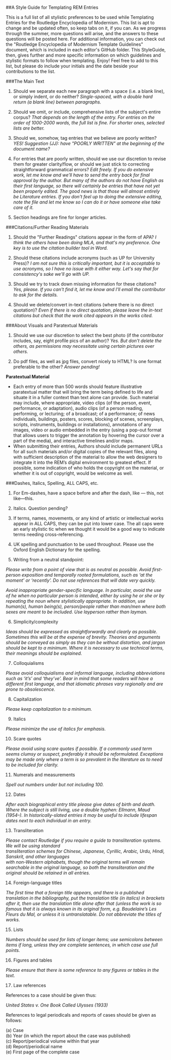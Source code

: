 ##A Style Guide for Templating REM Entries 

This is a full list of all stylistic preferences to be used while Templating Entries for the Routledge Encyclopedia of Modernism. This list is apt to change and be updated often, so keep tabs on it, if you can. As we progress through the summer, more questions will arise, and the answers to these questions will be posted here. For additional information, you can check out the "Routledge Encyclopedia of Modernism Template Guidelines" document, which is included in each editor's GitHub folder. This StyleGuide, then, gives further and more specific information on which guidelines and stylistic formats to follow when templating. Enjoy! Feel free to add to this list, but please do include your initials and the date beside your contributions to the list. 

###The Main Text



1) Should we separate each new paragraph with a space (i.e. a blank line), or simply indent, or do neither? 
*Single-spaced, with a double hard return (a blank line) between paragraphs.*

2) Should we omit, or include, comprehensive lists of the subject's entire corpus? 
*That depends on the length of the entry. For entries on the order of 1000-2000 words, the full list is fine. For shorter ones, selected lists are better.*

3) Should we, somehow, tag entries that we believe are poorly written? 
*YES! Suggestion (JJ): have "POORLY WRITTEN" at the beginning of the document name?*

4) For entries that are poorly written, should we use our discretion to revise them for greater clarity/flow, or should we just stick to correcting straightforward grammatical errors? 
*Edit freely. If you do extensive work, let me know and we'll have to send the entry back for final approval by the author. But many of the authors do not have English as their first language, so there will certainly be entries that have not yet been properly edited. The good news is that those will almost entirely be Literature entries. If you don't feel up to doing the extensive editing, note the file and let me know so I can do it or have someone else take care of it.*

5) Section headings are fine for longer articles. 

###Citations/Further Reading Materials

1) Should the "Further Readings" citations appear in the form of APA?
*I think the others have been doing MLA, and that's my preference. One key is to use the citation builder tool in Word.*

2) Should these citations include acronyms (such as UP for University Press)? 
*I am not sure this is critically important, but it is acceptable to use acronyms, so I have no issue with it either way. Let's say that for consistency's sake we'll go with UP.*

3) Should we try to track down missing information for these citations?
*Yes, please. If you can't find it, let me know and I'll email the contributor to ask for the details.*

4) Should we delete/convert in-text citations (where there is no direct quotation)?
*Even if there is no direct quotation, please leave the in-text citations but check that the work cited appears in the works cited.*


###About Visuals and Paratextual Materials

1) Should we use our discretion to select the best photo (if the contributor includes, say, eight profile pics of an author)?
*Yes. But don't delete the others, as permissions may necessitate using certain pictures over others.*

2) Do pdf files, as well as jpg files, convert nicely to HTML? Is one format preferable to the other? 
*Answer pending!*

**Paratextual	Material**
* Each	entry	of	more	than	500	words	should	feature	illustrative	paratextual	matter	that	will	bring	the	term being defined	to	life	and	situate	it	in	a	fuller	context	than	text	alone	can	provide.	Such	material	may	include, where	appropriate,	video	clips	(of	the	person,	event,	performance,	or	adaptation), audio	clips	(of	a	person	reading, performing,	or	lecturing;	of	a	broadcast;	of	a	performance;	of	news	individuals, buildings,	posters,	scores,	blocking	of	scenes,	screenplays,	scripts,	instruments,	buildings	or installations),	annotations	of	any	images,	video	or	audio	embedded	in	the	entry	(using	a pop-out	format	that	allows users	to	trigger	the	annotation	by	hovering	the	cursor	over	a	part	of	the media),	and	interactive	timelines	and/or	maps.	
* When	submitting	their	entries,	Authors	should	include	permanent	URLs	for	all	such	materials	and/or	digital	copies of	the	relevant	files,	along	with	sufficient	description	of	the	material	to	allow	the	web designers	to	integrate	it	into		 the	REM’s	digital	environment	to	greatest	effect.	If	possible,	some indication	of	who	holds	the	copyright	on the material,	or	whether	it	is	out	of	copyright,	would	be	welcome	as	well.		


###Dashes, Italics, Spelling, ALL CAPS, etc.

1) For Em-dashes, have a space before and after the dash, like — this, not like—this. 

2) Italics. Question pending?

3) If terms, names, movements, or any kind of artistic or intellectual works appear in ALL CAPS, they can be put into lower case. The all caps were an early stylistic tic when we thought it would be a good way to indicate terms needing cross-referencing. 

4) UK	spelling	and	punctuation	to	be	used	throughout.	Please	use	the	Oxford	English	Dictionary	for	the	spelling. 

5) Writing	from	a	neutral	standpoint:

*Please write	from	a	point	of	view	that	is	as	neutral	as	possible.	Avoid	first-person	exposition	and	temporally rooted	formulations,	such	as	‘at	the	moment’	or	‘recently’.	Do	not	use	references	that	will	date very quickly.*		
		
*Avoid	inappropriate	gender-specific	language.	In	particular,	avoid	the	use	of	he	when	no	particular	person is intended,	either	by	using	he	or	she	or	by	repeating	the	noun	where	stylistically	appropriate.	In addition,	use human(s),	human	being(s),	person/people	rather	than	man/men	where	both	sexes	are	meant to be included. Use	layperson	rather than	layman.*
		
6) Simplicity/complexity	

*Ideas	should be	expressed	as	straightforwardly	and	clearly	as	possible.	Sometimes	this	will	be	at	the	expense	of brevity.	Theories	and	arguments	should	be	conveyed	as	simply	as	they	can	be	without	distortion,	and	jargon should	be	kept	to	a	minimum.	Where	it	is	necessary	to	use	technical	terms,	their	meanings should be explained.*			
		
7) Colloquialisms		

*Please	avoid	colloquialisms	and	informal	language,	including	abbreviations	such	as	‘it’s’	and	‘they’ve’.	Bear in mind	that	some	readers	will have a	different	first	language,	and	that	idiomatic	phrases	vary regionally and	are prone	to	obsolescence.*
		
8) Capitalization		 

*Please	keep capitalization	to a minimum.*		
		
9) Italics		

*Please	minimize the use	of italics	for	emphasis.*		
		
10) Scare	quotes		

*Please	avoid	using	scare	quotes	if	possible.	If	a	commonly	used	term	seems	clumsy	or	suspect,	preferably it should	be	reformulated.	Exceptions	may	be	made	only	where	a	term	is	so	prevalent	in	the	literature	as	to	need to	be	included	for	clarity.*		
		
11) Numerals	and	measurements		

*Spell	out	numbers	under	but	not	including	100.*		
		
12) Dates		

*After	each	biographical	entry	title	please	give	dates	of	birth	and	death. Where	the	subject	is	still	living,	use	a	double	hyphen:	Ellmann,	Maud	(1954–). In	historically-slated	entries	it	may	be	useful	to	include	lifespan	dates	next	to	each	individual	in	an	entry.*
		
13) Transliteration

*Please	contact	Routledge	if	you	require	a	guide	to	transliteration	systems. We	will	be	using	standard	
transliteration	schemes	for	Chinese,	Japanese,	Cyrillic,	Arabic,	Urdu,	Hindi,	Sanskrit,	and	other	languages	
with	non-Western	alphabets,	though	the	original	terms	will	remain	searchable	in	the	original	language, so	both	the	transliteration	and	the	original	should	be	retained	in	all	entries.* 

14) Foreign-language titles	

*The	first	time	that	a	foreign	title	appears,	and	there	is	a	published	translation	in	the	bibliography,	put	the translation	title	(in	italics)	in	brackets	after	it,	then	use	the	translation	title	alone	after	that	(unless	the	work	is so	famous	that	it	is	always	known	in	its	original	form,	e.g.	Baudelaire’s Les	Fleurs du	Mal, or	unless it	is untranslatable. Do	not	abbreviate the	titles of	works.*		
		
15) Lists		

*Numbers	should	be	used	for	lists	of	longer	items;	use	semicolons	between	items	if	long,	unless	they	are complete	sentences,	in	which	case	use	full	points.*	
		
16) Figures	and	tables		

*Please	ensure	that	there	is	some	reference	to	any	figures	or	tables	in	the	text.*
		
17) Law	references		

References to a case	should be	given	thus:	
							
*United States	v. One Book	Called Ulysses (1933)*		
							
References	to	legal	periodicals	and	reports	of	cases	should	be	given	as	follows:		
		
(a)	Case		
(b)	Year (in	which	the	report	about	the	case	was	published)		
(c)	Report/periodical	volume	within	that	year		
(d)	Report/periodical	name		
(e)	First	page	of	the	complete	case		
							


